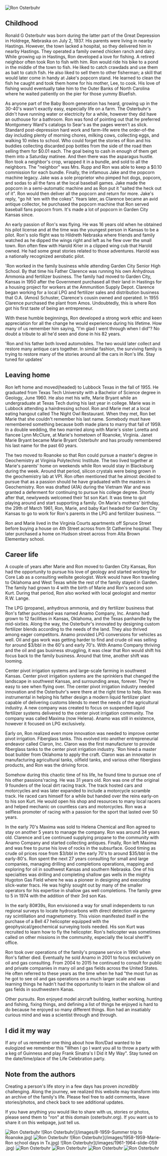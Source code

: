 ![Ron Osterbuhr](/images/ron.png)
## Childhood

Ronald G Osterbuhr was born during the latter part of the Great Depression in Holdrege, Nebraska on July 2, 1937. His parents were living in nearby Hastings. However, the town lacked a hospital, so they delivered him in nearby Hastings. They operated a family owned chicken ranch and dairy. While growing up in Hastings, Ron developed a love for fishing. A retired neighbor often took Ron to fish with him. Ron would ride his bike to a pond in the middle of the town to fish. He liked to catch crawdads and use them as bait to catch fish. He also liked to sell them to other fisherman; a skill that would later come in handy at Jake's popcorn stand. He learned to clean the fish he caught and took them home for his mother, Lee, to cook. His love of fishing would eventually take him to the Outer Banks of North Carolina where he waited patiently on the pier for those yummy Bluefish.

As anyone part of the Baby Boom generation has heard, growing up in the 30-40's wasn't exactly easy, especially life on a farm. The Osterbuhr's didn't have running water or electricity for a while, however they did have an outhouse for a bathroom. Ron was fond of pointing out that he preferred Montgomery Ward's catalogs to Sear's as the pages weren't as slick. Standard post-depression hard work and farm-life were the order-of-the day including plenty of morning chores, milking cows, collecting eggs, and walking 10 miles to school. Who could forget the stories of Ron and his buddies collecting discarded pop bottles from the side of the road then selling them for $0.01 each. The goal being to cash in enough of them get them into a Saturday matinee. And then there was the asparagus hustle. Ron took a neighbor's crop, wrapped it in a bundle, and sold to all the neighbors. The "neighbor" was Mrs. Rupp and Ron was able to keep a $0.10 commission for each bundle. Finally, the infamous Jake and the popcorn machine legacy. Jake was a sole proprietor who pimped hot dogs, popcorn, and sodas to all the fans at the local baseball games. Jake made the popcorn in a semi-automatic machine and as Ron put it "salted the heck out of it". Ron would then deliver all the popcorn and return for more. Jake's reply, "go hit 'em with the cokes". Years later, as Clarence became an avid antique collector, he purchased the popcorn machine that Ron served baseball fans popcorn from. It's made a lot of popcorn in Garden City Kansas since.

An early passion of Ron's was flying. He was 16 years old when he obtained his pilot license and at the time was the youngest person in Kansas to be a pilot. Ron's solo flight was to Hildreth Nebraska where friends and family watched as he dipped the wings right and left as he flew over the small town. Ron often flew with Harold Krier in a clipped wing cub that Harold owned. He had some great stories related to those adventures. Harold was a nationally recognized aerobatic pilot.

'Ron worked in the family business while attending Garden City Senior High School. By that time his Father Clarence was running his own Anhydrous Ammonia and fertilizer business. The family had moved to Garden City, Kansas in 1950 after the Government purchased all their land in Hastings for a housing project for workers at the Ammunition Supply Depot. Clarence began working for a local LPG and fertilizer sales and distribution business that O.A. (Amos) Schuster, Clarence's cousin owned and operated. In 1955 Clarence purchased the plant from Amos. Undoubtedly, this is where Ron got his first taste of being an entrepreneur.

With these humble beginnings, Ron developed a strong work ethic and keen appreciation for all the change he would experience during his lifetime. How many of us remember him saying, "I'm glad I went through when I did"? No doubt a tribute to all he'd seen and done in his 82 years.

'Ron and his father both loved automobiles. The two would later collect and restore many antique cars together. In similar fashion, the surviving family is trying to restore many of the stories around all the cars in Ron's life. Stay tuned for updates'

 

## Leaving home

Ron left home and moved(headed) to Lubbock Texas in the fall of 1955. He graduated from Texas Tech University with a Bachelor of Science degree in Geology, June 1960. He also met his wife, Marie Bryant while an undergraduate at Texas Tech during his last year in college. Marie was in Lubbock attending a hairdressing school. Ron and Marie met at a local eating hangout called The Night Owl Restaurant. When they met, Ron bet Marie that she couldn't remember his last name. Somebody must have remembered something because both made plans to marry that fall of 1959. In a double wedding, the two married along with Marie's sister Loretta and fiancee Lynn McClure, at Marie's hometown of Roanoke, Virginia. Janet Marie Bryant became Marie Bryant Osterbuhr and has proudly remembered his last name for the past 60 years.

The two moved to Roanoke so that Ron could pursue a master's degree in Geochemistry at Virginia Polytechnic Institute. The two lived together at Marie's parents' home on weekends while Ron would stay in Blacksburg during the week. Around that period, silicon crystals were being grown in the geochemistry lab at VPI. Ron often mentioned that he almost decided to pursue that as a passion should he have graduated with the masters in Geochemistry. Ron was drafted (A1A) during the Vietnam War and was granted a deferment for continuing to pursue his college degree. Shortly after that, newlyweds welcomed their 1st son Karl. It was time to quit playing around and start supporting a family. On Marie's mothers' birthday, the 29th of March 1961, Ron, Marie, and baby Karl headed for Garden City Kansas to go to work for Ron's parents in the LPG and fertilizer business. '''

Ron and Marie lived in the Virginia Courts apartments off Spruce Street before buying a house on 4th Street across from St Catherine hospital. They later purchased a home on Hudson street across from Alta Brown Elementary school.

 

## Career life

A couple of years after Marie and Ron moved to Garden City Kansas, Ron had the opportunity to pursue his love of geology and started working for Core Lab as a consulting wellsite geologist. Work would have Ron traveling to Oklahoma and West Texas while the rest of the family stayed in Garden. The family had grown to 4 with the birth of Marie and Ron's second son Kurt. During that period, Ron also worked with local geologist and mentor R.W. Lange.

 

The LPG (propane), anhydrous ammonia, and dry fertilizer business that Ron's father purchased was named Anamo Company, Inc. Anamo had grown to 12 facilities in Kansas, Oklahoma, and the Texas panhandle by the mid-sixties. Along the way, the Osterbuhr's innovated by designing custom fertilizer blends according to the needs of the land. They also thrived among eager competitors. Anamo provided LPG conversions for vehicles as well. Oil and gas work was getting harder to find and crude oil was selling for around $3/bbl in the 60's and early 70's. With Anamo Company thriving and the oil and gas business struggling, it was clear that Ron would shift his focus back to the family business. Around that time, another shift was looming.

Center pivot irrigation systems and large-scale farming in southwest Kansas. Center pivot irrigation systems are the sprinklers that changed the landscape in southwest Kansas, and surrounding areas, forever. They're easy to see when flying over. The center pivot irrigation industry needed innovation and the Osterbuhr's were there at the right time to help. Ron was instrumental in helping his father design a modern liquid fertilizer plant capable of delivering customs blends to meet the needs of the agricultural industry. A new company was created to focus on suspended liquid fertilizer systems delivered to the center pivot irrigation community. The company was called Maxima (now Helena). Anamo was still in existence, however it focused on LPG exclusively.

Early on, Ron realized even more innovation was needed to improve center pivot irrigation. Fiberglass tanks. This evolved into another entrepreneurial endeavor called Claron, Inc. Claron was the first manufacturer to provide fiberglass tanks to the center pivot irrigation industry. 'Ron hired a master boat builder from Oklahoma to apply the craft. Claron was an innovator in manufacturing agricultural tanks, oilfield tanks, and various other fiberglass products, and Ron was the driving force.

Somehow during this chaotic time of his life, he found time to pursue one of his other passions'racing. He was 31 years old. Ron was one of the original 9 founders of the local dirt racing track. The track hosted cars and motorcycles and was later expanded to include a motorcycle scramble track. He raced cars himself for a while but handed over the reins early-on to his son Kurt. He would open his shop and resources to many local racers and helped mechanic on countless cars and motorcycles. Ron was a selfless promoter of racing with a passion for the sport that lasted over 50 years.

In the early 70's Maxima was sold to Helena Chemical and Ron agreed to stay on another 5 years to manage the company. Ron was around 34 years old. Clarence and Lee continued supplying propane to the community with Anamo Company and started collecting antiques. Finally, Ron left Maxima and was free to purse his love of rocks in the subsurface. Good timing as crude oil prices rose from $3/bbl in the early 70's to around $35/bbl in the early-80's. Ron spent the next 27 years consulting for small and large companies, managing drilling and completions operations, mapping and exploring for oil in southwest Kansas and southern Nebraska. One of his specialties was drilling and completing shallow gas wells in the mighty Hugoton Gas Field where he was a pioneer in designing and executing slick-water fracs. He was highly sought out by many of the smaller operators for his expertise in shallow gas well completions. The family grew to 5 in 1974 with the addition of their 3rd son Kas.

In the early 80#39s, Ron envisioned a way for small independents to run regional surveys to locate hydrocarbons with direct detection via gammy ray scintillation and magnetometry. This vision manifested itself in the purchase of a Bell 47 helicopter equipped with the geophysical/geochemical surveying tools needed. His son Kurt was recruited to learn how to fly the helicopter. Ron's helicopter was sometimes called on other missions in the community, especially the local sheriff's office.

Ron took over operations of the family's propane service in 1990 when Ron's father died. Eventually he sold Anamo in 2001 to focus exclusively on oil and gas consulting. From 2004 to 2015 he continued to consult for public and private companies in many oil and gas fields across the United States. He often referred to these years as the time when he had "the most fun as he got to see oil and gas operations on a much larger scale and was learning things he hadn't had the opportunity to learn in the shallow oil and gas fields in southwestern Kanas.

Other pursuits. Ron enjoyed model aircraft building, leather working, hunting and fishing, fixing things, and defining a list of things he enjoyed is hard to do because he enjoyed so many different things. Ron had an insatiably curious mind and was a scientist through and through.

 

## I did it my way

If any of us remember one thing about how Ron/Dad wanted to be eulogized we remember this "When I go I want you all to throw a party with a keg of Guinness and play Frank Sinatra's I Did it My Way". Stay tuned on the date/time/place of the Life Celebration party.

 

## Note from the authors

Creating a person's life story in a few days has proven _incredibly_ challenging. Along the journey, we realized this website may transform into an archive of the family's life. Please feel free to add comments, leave stories/photos, and check back to see additional updates.

If you have anything you would like to share with us, stories or photos, please send them to "ron" at this domain (osterbuhr.org). If you want us to share it on this webpage, just tell us.


![Ron Osterbuhr](/images/ron.png)
![Ron Osterbuhr](/images/8-1959-Summer trip to Roanoke.jpg)
![Ron Osterbuhr](/images/99Aug23-001.jpg)
![Ron Osterbuhr](/images/1958-1959-Marie-Ron school days in Tx.jpg)
![Ron Osterbuhr](/images/1961-1964-slide-059 .jpg)
![Ron Osterbuhr](/images/Favorites-006.jpg)
![Ron Osterbuhr](/images/RGO-1965-C-024.jpg)
![Ron Osterbuhr](/images/RGO-1973-1974-006.jpg)
![Ron Osterbuhr](/images/RGO-1973-E-037.jpg)
